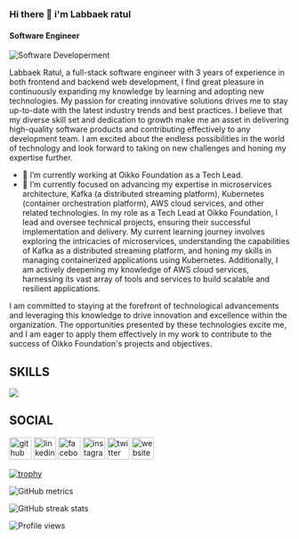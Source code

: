 ### Hi there 👋 i'm Labbaek ratul
#### Software Engineer
![ Software Developerment](https://pbs.twimg.com/profile_banners/1339223496052772864/1611744711/600x200)

Labbaek Ratul, a full-stack software engineer with 3 years of experience in both frontend and backend web development, I find great pleasure in continuously expanding my knowledge by learning and adopting new technologies. My passion for creating innovative solutions drives me to stay up-to-date with the latest industry trends and best practices. I believe that my diverse skill set and dedication to growth make me an asset in delivering high-quality software products and contributing effectively to any development team. I am excited about the endless possibilities in the world of technology and look forward to taking on new challenges and honing my expertise further.

- 🔭 I’m currently working at Oikko Foundation as a Tech Lead.
- 🌱 I’m currently focused on advancing my expertise in microservices architecture, Kafka (a distributed streaming platform), Kubernetes (container orchestration platform), AWS cloud services, and other related technologies.
In my role as a Tech Lead at Oikko Foundation, I lead and oversee technical projects, ensuring their successful implementation and delivery. My current learning journey involves exploring the intricacies of microservices, understanding the capabilities of Kafka as a distributed streaming platform, and honing my skills in managing containerized applications using Kubernetes. Additionally, I am actively deepening my knowledge of AWS cloud services, harnessing its vast array of tools and services to build scalable and resilient applications.

I am committed to staying at the forefront of technological advancements and leveraging this knowledge to drive innovation and excellence within the organization. The opportunities presented by these technologies excite me, and I am eager to apply them effectively in my work to contribute to the success of Oikko Foundation's projects and objectives.

## SKILLS
 </a> <a href="https://skillicons.dev">
    <img src="https://skillicons.dev/icons?i=html,css,js,ts,go,bootstrap,tailwind,materialui,react,nextjs,vue,nodejs,deno,express,nest,git,github,githubactions,jest,mongodb,postgres,prisma,graphql,netlify,heroku,vercel,linux,aws,docker,kubernetes,nginx" />
  </a>






## SOCIAL
[<img src='https://cdn.jsdelivr.net/npm/simple-icons@3.0.1/icons/github.svg' alt='github' height='40'>](https://github.com/labbaekratul)  [<img src='https://cdn.jsdelivr.net/npm/simple-icons@3.0.1/icons/linkedin.svg' alt='linkedin' height='40'>](https://www.linkedin.com/in/https://www.linkedin.com/in/labbaekratul/)  [<img src='https://cdn.jsdelivr.net/npm/simple-icons@3.0.1/icons/facebook.svg' alt='facebook' height='40'>](https://www.facebook.com/https://www.facebook.com/LabbaekRatul)  [<img src='https://cdn.jsdelivr.net/npm/simple-icons@3.0.1/icons/instagram.svg' alt='instagram' height='40'>](https://www.instagram.com/labbaekratul/)  [<img src='https://cdn.jsdelivr.net/npm/simple-icons@3.0.1/icons/twitter.svg' alt='twitter' height='40'>](https://twitter.com/https://twitter.com/ratul50407066)  [<img src='https://cdn.jsdelivr.net/npm/simple-icons@3.0.1/icons/icloud.svg' alt='website' height='40'>](https://labbaekratul.xyz/)  





[![trophy](https://github-profile-trophy.vercel.app/?username=labbaekratul)](https://github.com/ryo-ma/github-profile-trophy)

![GitHub metrics](https://metrics.lecoq.io/labbaekratul)  

![GitHub streak stats](https://github-readme-streak-stats.herokuapp.com/?user=labbaekratul)  

![Profile views](https://gpvc.arturio.dev/labbaekratul)  

